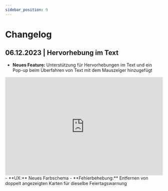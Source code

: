 ```yaml
---
sidebar_position: 9
---
```


# Changelog

## 06.12.2023 | Hervorhebung im Text

- **Neues Feature:** Unterstützung für Hervorhebungen im Text und ein Pop-up beim Überfahren von Text mit dem Mauszeiger hinzugefügt

<iframe width="100%" height="315" src="https://www.youtube.com/embed/JRVLRFX45qE?si=-JqGLF4jzqyhYgVO&amp;controls=0" title="YouTube video player" frameborder="0" allow="accelerometer; autoplay; clipboard-write; encrypted-media; gyroscope; picture-in-picture; web-share" allowfullscreen></iframe>
- **UX:** Neues Farbschema
- **Fehlerbehebung:** Entfernen von doppelt angezeigten Karten für dieselbe Feiertagswarnung
